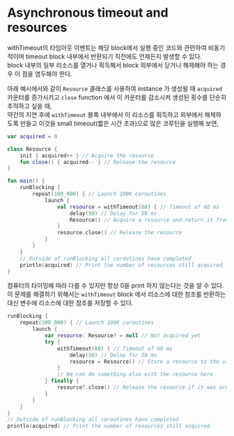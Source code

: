# Asynchronous timeout and resources

withTimeout의 타임아웃 이벤트는 해당 block에서 실행 중인 코드와 관련하여 비동기적이며 timeout block 내부에서 반환되기 직전에도 언제든지 발생할 수 있다.  
block 내부의 일부 리소스를 열거나 획득해서 block 외부에서 닫거나 해제해야 하는 경우 이 점을 염두해야 한다.  

아래 예시에서와 같이 `Resource` 클래스를 사용하여 instance 가 생성될 때 `acquired` 카운터를 증가시키고 `close` function 에서 이 카운터를 감소시켜 생성된 횟수를 단순히 추적하고 싶을 때,  
약간의 지연 후에 `withTimeout` 블록 내부에서 이 리소스를 획득하고 외부에서 해제하도록 만들고 이것을 small timeout(짧은 시간 초과)으로 많은 코루틴을 실행해 보면,  

```kotlin
var acquired = 0

class Resource {
    init { acquired++ } // Acquire the resource
    fun close() { acquired-- } // Release the resource
}

fun main() {
    runBlocking {
        repeat(100_000) { // Launch 100K coroutines
            launch { 
                val resource = withTimeout(60) { // Timeout of 60 ms
                    delay(50) // Delay for 50 ms
                    Resource() // Acquire a resource and return it from withTimeout block     
                }
                resource.close() // Release the resource
            }
        }
    }
    // Outside of runBlocking all coroutines have completed
    println(acquired) // Print the number of resources still acquired
}
```

컴퓨터의 타이밍에 따라 다를 수 있지만 항상 0을 print 하지 않는다는 것을 알 수 있다.  
이 문제를 해결하기 위해서는 `withTimeout` block 에서 리소스에 대한 참조를 반환하는 대신 변수에 리소스에 대한 참조를 저장할 수 있다.

```kotlin
runBlocking {
    repeat(100_000) { // Launch 100K coroutines
        launch { 
            var resource: Resource? = null // Not acquired yet
            try {
                withTimeout(60) { // Timeout of 60 ms
                    delay(50) // Delay for 50 ms
                    resource = Resource() // Store a resource to the variable if acquired      
                }
                // We can do something else with the resource here
            } finally {  
                resource?.close() // Release the resource if it was acquired
            }
        }
    }
}
// Outside of runBlocking all coroutines have completed
println(acquired) // Print the number of resources still acquired
```

